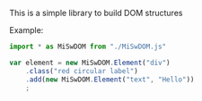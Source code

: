 This is a simple library to build DOM structures

Example:

```javascript
import * as MiSwDOM from "./MiSwDOM.js"

var element = new MiSwDOM.Element("div")
	.class("red circular label")
	.add(new MiSwDOM.Element("text", "Hello"))
	;
```
	